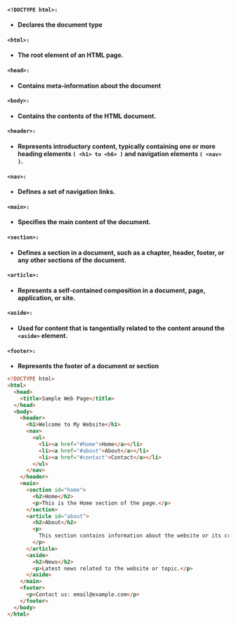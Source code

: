 
#### **``<!DOCTYPE html>:``**
- **Declares the document type**

#### **``<html>:``**
- **The root element of an HTML page.**

#### **``<head>:``**
- **Contains meta-information about the document**

#### **``<body>:``**
- **Contains the contents of the HTML document.**

#### **``<header>:``**
- **Represents introductory content, typically containing one or more heading elements ``( <h1> to <h6> )`` and navigation elements ``( <nav> )``.**

#### **``<nav>:``**
- **Defines a set of navigation links.**

#### **``<main>:``**
- **Specifies the main content of the document.**

#### **``<section>:``**
- **Defines a section in a document, such as a chapter, header, footer, or any other sections of the document.**

#### **``<article>:``**
- **Represents a self-contained composition in a document, page, application, or site.**

#### **``<aside>:``**
- **Used for content that is tangentially related to the content around the ``<aside>`` element.**

#### **``<footer>:``**
- **Represents the footer of a document or section**

```html
<!DOCTYPE html>
<html>
  <head>
    <title>Sample Web Page</title>
  </head>
  <body>
    <header>
      <h1>Welcome to My Website</h1>
      <nav>
        <ul>
          <li><a href="#home">Home</a></li>
          <li><a href="#about">About</a></li>
          <li><a href="#contact">Contact</a></li>
        </ul>
      </nav>
    </header>
    <main>
      <section id="home">
        <h2>Home</h2>
        <p>This is the Home section of the page.</p>
      </section>
      <article id="about">
        <h2>About</h2>
        <p>
          This section contains information about the website or its creator.
        </p>
      </article>
      <aside>
        <h2>News</h2>
        <p>Latest news related to the website or topic.</p>
      </aside>
    </main>
    <footer>
      <p>Contact us: email@example.com</p>
    </footer>
  </body>
</html>
```

